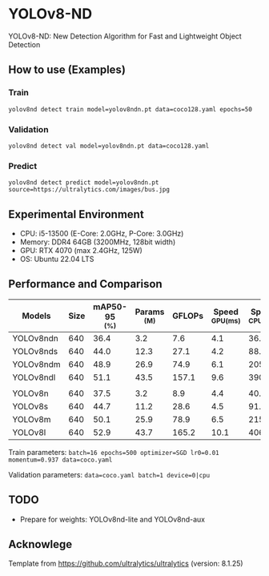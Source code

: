 # YOLOv8-ND
YOLOv8-ND: New Detection Algorithm for Fast and Lightweight Object Detection

## How to use (Examples)
### Train
`yolov8nd detect train model=yolov8ndn.pt data=coco128.yaml epochs=50`

### Validation
`yolov8nd detect val model=yolov8ndn.pt data=coco128.yaml`

### Predict
`yolov8nd detect predict model=yolov8ndn.pt source=https://ultralytics.com/images/bus.jpg`

## Experimental Environment
* CPU: i5-13500 (E-Core: 2.0GHz, P-Core: 3.0GHz)
* Memory: DDR4 64GB (3200MHz, 128bit width)
* GPU: RTX 4070 (max 2.4GHz, 125W)
* OS: Ubuntu 22.04 LTS

## Performance and Comparison

| Models            | Size  | mAP50-95<br><sup>(%)  | Params<br><sup>(M)| GFLOPs    | Speed<br><sup>GPU(ms) | Speed<br><sup>CPU(ms) |
|-------------------|-------|-----------------------|-------------------|-----------|-----------------------|-----------------------|
| YOLOv8ndn         | 640   | 36.4                  | 3.2               | 7.6       | 4.1                   | 36.9                  |
| YOLOv8nds         | 640   | 44.0                  | 12.3              | 27.1      | 4.2                   | 88.2                  |
| YOLOv8ndm         | 640   | 48.9                  | 26.9              | 74.9      | 6.1                   | 205.5                 |
| YOLOv8ndl         | 640   | 51.1                  | 43.5              | 157.1     | 9.6                   | 390.5                 |
|                   |       |                       |                   |           |                       |                       |
| YOLOv8n           | 640   | 37.5                  | 3.2               | 8.9       | 4.4                   | 40.9                  |
| YOLOv8s           | 640   | 44.7                  | 11.2              | 28.6      | 4.5                   | 91.5                  |
| YOLOv8m           | 640   | 50.1                  | 25.9              | 78.9      | 6.5                   | 215.1                 |
| YOLOv8l           | 640   | 52.9                  | 43.7              | 165.2     | 10.1                  | 406.5                 |

Train parameters: `batch=16 epochs=500 optimizer=SGD lr0=0.01 momentum=0.937 data=coco.yaml`

Validation parameters: `data=coco.yaml batch=1 device=0|cpu`


## TODO
* Prepare for weights: YOLOv8nd-lite and YOLOv8nd-aux

## Acknowlege

Template from https://github.com/ultralytics/ultralytics (version: 8.1.25)

